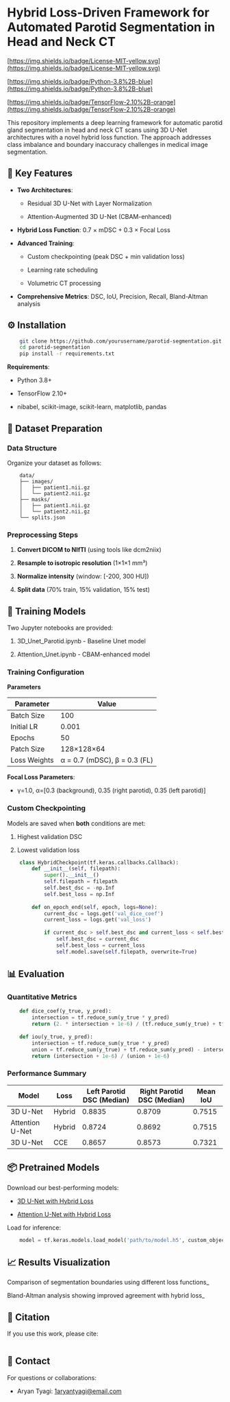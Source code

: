 # Hybrid Loss-Driven Framework for Automated Parotid Segmentation in Head and Neck CT

[https://img.shields.io/badge/License-MIT-yellow.svg](https://img.shields.io/badge/License-MIT-yellow.svg)

[https://img.shields.io/badge/Python-3.8%2B-blue](https://img.shields.io/badge/Python-3.8%2B-blue)

[https://img.shields.io/badge/TensorFlow-2.10%2B-orange](https://img.shields.io/badge/TensorFlow-2.10%2B-orange)

This repository implements a deep learning framework for automatic parotid gland segmentation in head and neck CT scans using 3D U-Net architectures with a novel hybrid loss function. The approach addresses class imbalance and boundary inaccuracy challenges in medical image segmentation.

🔑 Key Features
---------------

*   **Two Architectures**:
    
    *   Residual 3D U-Net with Layer Normalization
        
    *   Attention-Augmented 3D U-Net (CBAM-enhanced)
        
*   **Hybrid Loss Function**: 0.7 × mDSC + 0.3 × Focal Loss
    
*   **Advanced Training**:
    
    *   Custom checkpointing (peak DSC + min validation loss)
        
    *   Learning rate scheduling
        
    *   Volumetric CT processing
        
*   **Comprehensive Metrics**: DSC, IoU, Precision, Recall, Bland-Altman analysis
    

⚙️ Installation
---------------

```bash
    git clone https://github.com/yourusername/parotid-segmentation.git
    cd parotid-segmentation
    pip install -r requirements.txt
```

**Requirements**:

*   Python 3.8+
    
*   TensorFlow 2.10+
    
*   nibabel, scikit-image, scikit-learn, matplotlib, pandas
    

📁 Dataset Preparation
----------------------

### Data Structure

Organize your dataset as follows:

```text
    data/
    ├── images/
    │   ├── patient1.nii.gz
    │   └── patient2.nii.gz
    ├── masks/
    │   ├── patient1.nii.gz
    │   └── patient2.nii.gz
    └── splits.json
```

### Preprocessing Steps

1.  **Convert DICOM to NIfTI** (using tools like dcm2niix)
    
2.  **Resample to isotropic resolution** (1×1×1 mm³)
    
3.  **Normalize intensity** (window: \[-200, 300 HU\])
    
4.  **Split data** (70% train, 15% validation, 15% test)
    

🚀 Training Models
------------------

Two Jupyter notebooks are provided:

1.  3D_Unet_Parotid.ipynb - Baseline Unet model
    
2.  Attention_Unet.ipynb - CBAM-enhanced model
    

### Training Configuration

**Parameters** 

| Parameter           | Value                         |
|---------------------|-------------------------------|
| Batch Size          | 100                           |
| Initial LR          | 0.001                         |
| Epochs              | 50                            |
| Patch Size          | 128×128×64                    |
| Loss Weights        | α = 0.7 (mDSC), β = 0.3 (FL)  |

**Focal Loss Parameters**:

*   γ=1.0, α=\[0.3 (background), 0.35 (right parotid), 0.35 (left parotid)\]
    

### Custom Checkpointing

Models are saved when **both** conditions are met:

1.  Highest validation DSC
    
2.  Lowest validation loss
    

```python
    class HybridCheckpoint(tf.keras.callbacks.Callback):
        def __init__(self, filepath):
            super().__init__()
            self.filepath = filepath
            self.best_dsc = -np.Inf
            self.best_loss = np.Inf
            
        def on_epoch_end(self, epoch, logs=None):
            current_dsc = logs.get('val_dice_coef')
            current_loss = logs.get('val_loss')
            
            if current_dsc > self.best_dsc and current_loss < self.best_loss:
                self.best_dsc = current_dsc
                self.best_loss = current_loss
                self.model.save(self.filepath, overwrite=True)
```

📊 Evaluation
-------------

### Quantitative Metrics

```python
    def dice_coef(y_true, y_pred):
        intersection = tf.reduce_sum(y_true * y_pred)
        return (2. * intersection + 1e-6) / (tf.reduce_sum(y_true) + tf.reduce_sum(y_pred) + 1e-6)
        
    def iou(y_true, y_pred):
        intersection = tf.reduce_sum(y_true * y_pred)
        union = tf.reduce_sum(y_true) + tf.reduce_sum(y_pred) - intersection
        return (intersection + 1e-6) / (union + 1e-6)  
```

### Performance Summary

| Model            | Loss   | Left Parotid DSC (Median)  | Right Parotid DSC (Median)  | Mean IoU |
|------------------|--------|----------------------------|-----------------------------|----------|
| 3D U-Net         | Hybrid | 0.8835                     | 0.8709                      | 0.7515   |
| Attention U-Net  | Hybrid | 0.8724                     | 0.8692                      | 0.7515   |
| 3D U-Net         | CCE    | 0.8657                     | 0.8573                      | 0.7321   |


📦 Pretrained Models
--------------------

Download our best-performing models:

*   [3D U-Net with Hybrid Loss](https://drive.google.com/your_model_link)
    
*   [Attention U-Net with Hybrid Loss](https://drive.google.com/your_attention_model_link)
    

Load for inference:

```python
    model = tf.keras.models.load_model('path/to/model.h5', custom_objects={'dice_coef': dice_coef})
```

📈 Results Visualization
------------------------

Comparison of segmentation boundaries using different loss functions_

Bland-Altman analysis showing improved agreement with hybrid loss_

📜 Citation
-----------

If you use this work, please cite:

```bibtex

```

📧 Contact
----------

For questions or collaborations:

*   Aryan Tyagi: [1aryantyagi@email.com](https://mailto:aryan.tyagi@email.com/)